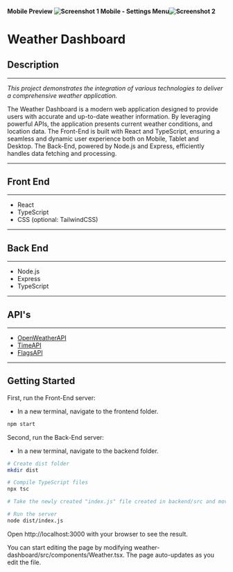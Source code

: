#### Mobile Preview ![Screenshot 1](https://i.imgur.com/5cIbave.png) Mobile - Settings Menu![Screenshot 2](https://i.imgur.com/F7JSiDp.png)

# Weather Dashboard

## Description
***
*This project demonstrates the integration of various technologies to deliver a comprehensive weather application.*

The Weather Dashboard is a modern web application designed to provide users with accurate and up-to-date weather information. By leveraging powerful APIs, the application presents current weather conditions, and location data. The Front-End is built with React and TypeScript, ensuring a seamless and dynamic user experience both on Mobile, Tablet and Desktop. The Back-End, powered by Node.js and Express, efficiently handles data fetching and processing. 
***

## Front End
***
- React
- TypeScript
- CSS (optional: TailwindCSS)
***

## Back End
***
- Node.js
- Express
- TypeScript
***

## API's
***
- [OpenWeatherAPI](https://openweathermap.org/api)
- [TimeAPI](https://timeapi.io/swagger/index.html)
- [FlagsAPI](https://flagsapi.com/)
***

## Getting Started

First, run the Front-End server:

* In a new terminal, navigate to the frontend folder.
```bash
npm start
```

Second, run the Back-End server:

* In a new terminal, navigate to the backend folder.

```bash
# Create dist folder
mkdir dist

# Compile TypeScript files
npx tsc

# Take the newly created "index.js" file created in backend/src and move it to the "dist" folder we created in the backend root folder.

# Run the server
node dist/index.js
```

Open http://localhost:3000 with your browser to see the result.

You can start editing the page by modifying weather-dashboard/src/components/Weather.tsx. The page auto-updates as you edit the file.
